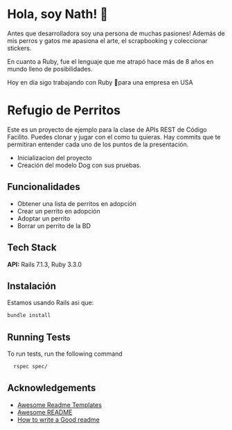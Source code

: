 
# Hola, soy Nath! 👋

Antes que desarrolladora soy una persona de muchas pasiones! Además de mis perros y gatos me apasiona el arte, el scrapbooking y coleccionar stickers.

En cuanto a Ruby, fue el lenguaje que me atrapó hace más de 8 años en mundo lleno de posibilidades.

Hoy en día sigo trabajando con Ruby 🦋para una empresa en USA

# Refugio de Perritos

Este es un proyecto de ejemplo para la clase de APIs REST de Código Facilito.
Puedes clonar y jugar con el como tu quieras. Hay commits que te permitiran entender cada uno de los puntos de la presentación.

- Inicializacion del proyecto
- Creación del modelo Dog con sus pruebas.




## Funcionalidades

- Obtener una lista de perritos en adopción
- Crear un perrito en adopción
- Adoptar un perrito
- Borrar un perrito de la BD


## Tech Stack

**API:** Rails 7.1.3, Ruby 3.3.0


## Instalación

Estamos usando Rails asi que:

```bash
bundle install
```
    
## Running Tests

To run tests, run the following command

```bash
  rspec spec/
```

## Acknowledgements

 - [Awesome Readme Templates](https://awesomeopensource.com/project/elangosundar/awesome-README-templates)
 - [Awesome README](https://github.com/matiassingers/awesome-readme)
 - [How to write a Good readme](https://bulldogjob.com/news/449-how-to-write-a-good-readme-for-your-github-project)

